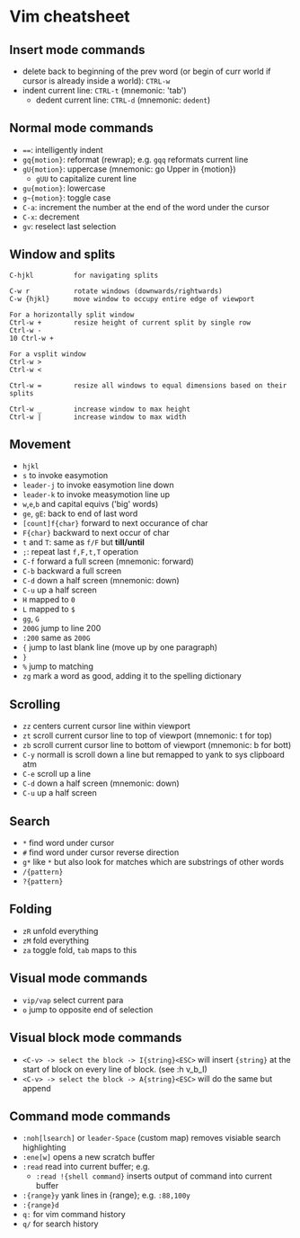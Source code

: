 # Vim cheatsheet

## Insert mode commands
- delete back to beginning of the prev word (or begin of curr world if cursor is
already inside a world): `CTRL-w`
- indent current line: `CTRL-t` (mnemonic: 'tab')
   - dedent current line: `CTRL-d` (mnemonic: `dedent`)

## Normal mode commands
- `==`: intelligently indent
- `gq{motion}`: reformat (rewrap); e.g. `gqq` reformats current line
- `gU{motion}`: uppercase (mnemonic: go Upper in {motion})
    - `gUU` to capitalize curent line
- `gu{motion}`: lowercase
- `g~{motion}`: toggle case
-  `C-a`: increment the number at the end of the word under the cursor
-  `C-x`: decrement
-  `gv`: reselect last selection

## Window and splits

```
C-hjkl          for navigating splits

C-w r           rotate windows (downwards/rightwards)
C-w {hjkl}      move window to occupy entire edge of viewport

For a horizontally split window
Ctrl-w +        resize height of current split by single row
Ctrl-w -
10 Ctrl-w +

For a vsplit window
Ctrl-w >
Ctrl-w <

Ctrl-w =        resize all windows to equal dimensions based on their splits

Ctrl-w _        increase window to max height
Ctrl-w |        increase window to max width
```

## Movement
- `hjkl`
- `s` to invoke easymotion
- `leader-j` to invoke easymotion line down
- `leader-k` to invoke measymotion line up
- `w`,`e`,`b` and capital equivs ('big' words)
- `ge`, `gE`: back to end of last word
- `[count]f{char}` forward to next occurance of char
- `F{char}` backward to next occur of char
- `t` and `T`: same as `f/F` but **till/until**
- `;`: repeat last `f,F,t,T` operation
- `C-f` forward a full screen (mnemonic: forward)
- `C-b` backward a full screen
- `C-d` down a half screen (mnemonic: down)
- `C-u` up a half screen
- `H` mapped to `0`
- `L` mapped to `$`
- `gg`, `G`
- `200G` jump to line 200
- `:200` same as `200G`
- `{` jump to last blank line (move up by one paragraph)
- `}`
- `%` jump to matching
- `zg` mark a word as good, adding it to the spelling dictionary

## Scrolling
- `zz` centers current cursor line within viewport
- `zt` scroll current cursor line to top of viewport (mnemonic: t for top)
- `zb` scroll current cursor line to bottom of viewport (mnemonic: b for bott)
- `C-y` normall is scroll down a line but remapped to yank to sys clipboard atm
- `C-e` scroll up a line
- `C-d` down a half screen (mnemonic: down)
- `C-u` up a half screen

## Search
- `*` find word under cursor
- `#` find word under cursor reverse direction
- `g*` like `*` but also look for matches which are substrings of other words
- `/{pattern}`
- `?{pattern}`


## Folding
- `zR` unfold everything
- `zM` fold everything
- `za` toggle fold, `tab` maps to this

## Visual mode commands
- `vip/vap` select current para
- `o` jump to opposite end of selection

## Visual block mode commands
- `<C-v> -> select the block -> I{string}<ESC>` will insert `{string}` at the
start of block on every line of block. (see :h v_b_I)
- `<C-v> -> select the block -> A{string}<ESC>` will do the same but append

## Command mode commands
- `:noh[lsearch]` or `leader-Space` (custom map) removes visiable search
highlighting
- `:ene[w]` opens a new scratch buffer
- `:read` read into current buffer; e.g.
    - `:read !{shell command}` inserts output of command into current buffer
- `:{range}y` yank lines in {range}; e.g. `:88,100y`
- `:{range}d`
- `q:` for vim command history
- `q/` for search history


